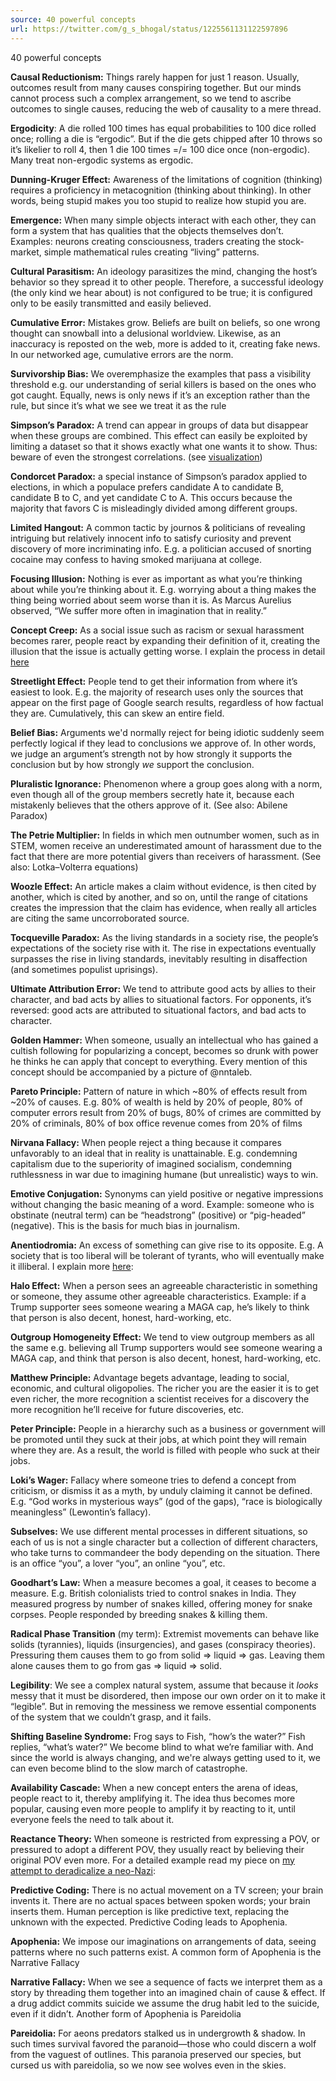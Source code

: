 ```yaml
---
source: 40 powerful concepts 
url: https://twitter.com/g_s_bhogal/status/1225561131122597896
---
```


40 powerful concepts 

**Causal Reductionism:** Things rarely happen for just 1 reason. Usually, outcomes result from many causes conspiring together. But our minds cannot process such a complex arrangement, so we tend to ascribe outcomes to single causes, reducing the web of causality to a mere thread. 

**Ergodicity**: A die rolled 100 times has equal probabilities to 100 dice rolled once; rolling a die is “ergodic”. But if the die gets chipped after 10 throws so it’s likelier to roll 4, then 1 die 100 times =/= 100 dice once (non-ergodic). Many treat non-ergodic systems as ergodic. 

**Dunning-Kruger Effect:** Awareness of the limitations of cognition (thinking) requires a proficiency in metacognition (thinking about thinking). In other words, being stupid makes you too stupid to realize how stupid you are. 

**Emergence:** When many simple objects interact with each other, they can form a system that has qualities that the objects themselves don’t. Examples: neurons creating consciousness, traders creating the stock-market, simple mathematical rules creating “living” patterns. 

**Cultural Parasitism:** An ideology parasitizes the mind, changing the host’s behavior so they spread it to other people. Therefore, a successful ideology (the only kind we hear about) is not configured to be true; it is configured only to be easily transmitted and easily believed. 

**Cumulative Error:** Mistakes grow. Beliefs are built on beliefs, so one wrong thought can snowball into a delusional worldview. Likewise, as an inaccuracy is reposted on the web, more is added to it, creating fake news. In our networked age, cumulative errors are the norm. 

**Survivorship Bias:** We overemphasize the examples that pass a visibility threshold e.g. our understanding of serial killers is based on the ones who got caught. Equally, news is only news if it’s an exception rather than the rule, but since it’s what we see we treat it as the rule 

**Simpson’s Paradox:** A trend can appear in groups of data but disappear when these groups are combined. This effect can easily be exploited by limiting a dataset so that it shows exactly what one wants it to show. Thus: beware of even the strongest correlations. (see [visualization](https://video.twimg.com/tweet_video/EQIRZKGXsAAbvnj.mp4))

**Condorcet Paradox:** a special instance of Simpson’s paradox applied to elections, in which a populace prefers candidate A to candidate B, candidate B to C, and yet candidate C to A. This occurs because the majority that favors C is misleadingly divided among different groups. 

**Limited Hangout:** A common tactic by journos & politicians of revealing intriguing but relatively innocent info to satisfy curiosity and prevent discovery of more incriminating info. E.g. a politician accused of snorting cocaine may confess to having smoked marijuana at college. 

**Focusing Illusion:** Nothing is ever as important as what you’re thinking about while you’re thinking about it. E.g. worrying about a thing makes the thing being worried about seem worse than it is. As Marcus Aurelius observed, “We suffer more often in imagination that in reality.” 

**Concept Creep:** As a social issue such as racism or sexual harassment becomes rarer, people react by expanding their definition of it, creating the illusion that the issue is actually getting worse. I explain the process in detail [here](https://rabbitholemag.com/how-progress-blinds-people-to-progress/)

**Streetlight Effect:** People tend to get their information from where it’s easiest to look. E.g. the majority of research uses only the sources that appear on the first page of Google search results, regardless of how factual they are. Cumulatively, this can skew an entire field. 

**Belief Bias:** Arguments we'd normally reject for being idiotic suddenly seem perfectly logical if they lead to conclusions we approve of. In other words, we judge an argument’s strength not by how strongly it supports the conclusion but by how strongly *we* support the conclusion. 

**Pluralistic Ignorance:** Phenomenon where a group goes along with a norm, even though all of the group members secretly hate it, because each mistakenly believes that the others approve of it. (See also: Abilene Paradox) 

**The Petrie Multiplier:** In fields in which men outnumber women, such as in STEM, women receive an underestimated amount of harassment due to the fact that there are more potential givers than receivers of harassment. (See also: Lotka–Volterra equations) 

**Woozle Effect:** An article makes a claim without evidence, is then cited by another, which is cited by another, and so on, until the range of citations creates the impression that the claim has evidence, when really all articles are citing the same uncorroborated source. 

**Tocqueville Paradox:** As the living standards in a society rise, the people’s expectations of the society rise with it. The rise in expectations eventually surpasses the rise in living standards, inevitably resulting in disaffection (and sometimes populist uprisings). 

**Ultimate Attribution Error:** We tend to attribute good acts by allies to their character, and bad acts by allies to situational factors. For opponents, it’s reversed: good acts are attributed to situational factors, and bad acts to character. 

**Golden Hammer:** When someone, usually an intellectual who has gained a cultish following for popularizing a concept, becomes so drunk with power he thinks he can apply that concept to everything. Every mention of this concept should be accompanied by a picture of @nntaleb.

**Pareto Principle:** Pattern of nature in which ~80% of effects result from ~20% of causes. E.g. 80% of wealth is held by 20% of people, 80% of computer errors result from 20% of bugs, 80% of crimes are committed by 20% of criminals, 80% of box office revenue comes from 20% of films 

**Nirvana Fallacy:** When people reject a thing because it compares unfavorably to an ideal that in reality is unattainable. E.g. condemning capitalism due to the superiority of imagined socialism, condemning ruthlessness in war due to imagining humane (but unrealistic) ways to win. 

**Emotive Conjugation:** Synonyms can yield positive or negative impressions without changing the basic meaning of a word. Example: someone who is obstinate (neutral term) can be “headstrong” (positive) or “pig-headed” (negative). This is the basis for much bias in journalism. 

**Anentiodromia:** An excess of something can give rise to its opposite. E.g. A society that is too liberal will be tolerant of tyrants, who will eventually make it illiberal. I explain more [here](https://quillette.com/2018/09/30/alex-jones-was-victimized-by-one-oligopoly-but-he-perpetuated-another/):

**Halo Effect:** When a person sees an agreeable characteristic in something or someone, they assume other agreeable characteristics. Example: if a Trump supporter sees someone wearing a MAGA cap, he’s likely to think that person is also decent, honest, hard-working, etc. 

**Outgroup Homogeneity Effect:** We tend to view outgroup members as all the same e.g. believing all Trump supporters would see someone wearing a MAGA cap, and think that person is also decent, honest, hard-working, etc. 

**Matthew Principle:** Advantage begets advantage, leading to social, economic, and cultural oligopolies. The richer you are the easier it is to get even richer, the more recognition a scientist receives for a discovery the more recognition he’ll receive for future discoveries, etc. 

**Peter Principle:** People in a hierarchy such as a business or government will be promoted until they suck at their jobs, at which point they will remain where they are. As a result, the world is filled with people who suck at their jobs. 

**Loki’s Wager:** Fallacy where someone tries to defend a concept from criticism, or dismiss it as a myth, by unduly claiming it cannot be defined. E.g. “God works in mysterious ways” (god of the gaps), “race is biologically meaningless” (Lewontin’s fallacy).

**Subselves:** We use different mental processes in different situations, so each of us is not a single character but a collection of different characters, who take turns to commandeer the body depending on the situation. There is an office “you”, a lover “you”, an online “you”, etc. 

**Goodhart’s Law:** When a measure becomes a goal, it ceases to become a measure. E.g. British colonialists tried to control snakes in India. They measured progress by number of snakes killed, offering money for snake corpses. People responded by breeding snakes & killing them. 

**Radical Phase Transition** (my term): Extremist movements can behave like solids (tyrannies), liquids (insurgencies), and gases (conspiracy theories). Pressuring them causes them to go from solid => liquid => gas. Leaving them alone causes them to go from gas => liquid => solid. 

**Legibility**: We see a complex natural system, assume that because it *looks* messy that it must be disordered, then impose our own order on it to make it “legible”. But in removing the messiness we remove essential components of the system that we couldn’t grasp, and it fails.

**Shifting Baseline Syndrome:**
Frog says to Fish, “how’s the water?”
Fish replies, “what’s water?”
We become blind to what we’re familiar with. And since the world is always changing, and we're always getting used to it, we can even become blind to the slow march of catastrophe. 

**Availability Cascade:** When a new concept enters the arena of ideas, people react to it, thereby amplifying it. The idea thus becomes more popular, causing even more people to amplify it by reacting to it, until everyone feels the need to talk about it. 

**Reactance Theory:** When someone is restricted from expressing a POV, or pressured to adopt a different POV, they usually react by believing their original POV even more. For a detailed example read my piece on [my attempt to deradicalize a neo-Nazi](https://areomagazine.com/2017/10/28/how-not-to-de-radicalize-a-twitter-neo-nazi/):

**Predictive Coding:** There is no actual movement on a TV screen; your brain invents it. There are no actual spaces between spoken words; your brain inserts them. Human perception is like predictive text, replacing the unknown with the expected.
Predictive Coding leads to Apophenia.

**Apophenia:** We impose our imaginations on arrangements of data, seeing patterns where no such patterns exist.
A common form of Apophenia is the Narrative Fallacy

**Narrative Fallacy:** When we see a sequence of facts we interpret them as a story by threading them together into an imagined chain of cause & effect. If a drug addict commits suicide we assume the drug habit led to the suicide, even if it didn’t.
Another form of Apophenia is Pareidolia

**Pareidolia:** For aeons predators stalked us in undergrowth & shadow. In such times survival favored the paranoid—those who could discern a wolf from the vaguest of outlines. This paranoia preserved our species, but cursed us with pareidolia, so we now see wolves even in the skies.